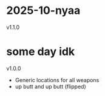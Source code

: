 # 2025-10-nyaa
v1.1.0

# some day idk
v1.0.0

- Generic locations for all weapons
- up butt and up butt (flipped)